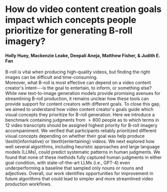 # How do video content creation goals impact which concepts people prioritize for generating B-roll imagery?
#### Holly Huey, Mackenzie Leake, Deepali Aneja, Matthew Fisher, & Judith E. Fan

B-roll is vital when producing high-quality videos, but finding the right images can be difficult and time-consuming.  
Moreover, what B-roll is most effective can depend on a video content creator's intent---is the goal to entertain, to inform, or something else? 
While new text-to-image generation models provide promising avenues for streamlining B-roll production, it remains unclear how these tools can provide support for content creators with different goals. 
To close this gap, we aimed to understand how video content creator's goals guide which visual concepts they prioritize for B-roll generation. 
Here we introduce a benchmark containing judgments from $>800$ people as to which terms in $12$ video transcripts should be assigned highest priority for B-roll imagery accompaniment.
We verified that participants reliably prioritized different visual concepts depending on whether their goal was help produce \textit{informative} or \textit{entertaining} videos.
We next explored how well several algorithms, including heuristic approaches and large language models (LLMs), could predict systematic patterns in human judgments.
We found that none of these methods fully captured human judgments in either goal condition, with state-of-the-art LLMs (i.e., GPT-4) even underperforming a baseline that sampled only nouns or nouns and adjectives. 
Overall, our work identifies opportunities for improvement in future algorithms that could lead to simpler and more streamlined video production workflows.
